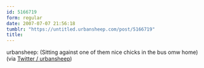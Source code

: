 ```yaml
---
id: 5166719
form: regular
date: 2007-07-07 21:56:18
tumblr: "https://untitled.urbansheep.com/post/5166719"
title:
---
```


<p>urbansheep: (Sitting against one of them nice chicks in the bus omw home) (via <a href="http://twitter.com/urbansheep/statuses/138946122">Twitter / urbansheep</a>)</p>

